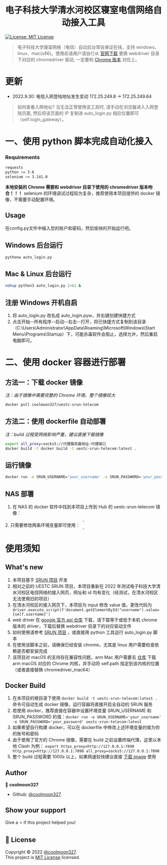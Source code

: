 <h1 align="center">电子科技大学清水河校区寝室电信网络自动接入工具</h1>
<p>
  <a href="https://mit-license.org/">
    <img alt="License: MIT License" src="https://img.shields.io/badge/License-MIT License-yellow.svg" target="_blank" />
  </a>
</p>

> 电子科技大学寝室网络（电信）自动后台常驻保证在线，支持 windows、linux、mac(x86)。使用前请用户请自行从 [官网下载](https://chromedriver.chromium.org/downloads) 更换 webdriver 目录下对应的 chromedriver 驱动, 一定要和 [Chrome 版本](chrome://settings/help) 对应上。

# 更新
- 2022.9.30: 电信入网登陆地址发生变动 172.25.249.8 -> 172.25.249.64
> 如何查看入网地址? 当无法正常使用该工具时, 请手动在浏览器进入入网登陆页面, 然后将该页面的 IP 复制进 auto_login.py 相应位置即可（self.login_gateway）。

# 一、使用 python 脚本完成自动化接入

### Requirements
```sh
requests
python >= 3.6
selenium >= 3.141.0
```
**本地安装的 Chrome 需要和 webdriver 目录下使用的 chromedriver 版本吻合！！！**
selenium 的环境调试过程较为复杂，推荐使用本项目提供的 docker 镜像，不需要手动配置环境。

## Usage
在config.py文件中输入您的账户和密码，然后愉快的开始运行吧。

## Windows 后台运行
```sh
pythonw auto_login.py
```

## Mac & Linux 后台运行
```sh
nohup python3 auto_login.py 2>&1 &
```

## 注册 Windows 开机自启
1. 将 auto_login.py 改名成 auto_login.pyw，并右键创建快捷方式
2. 点击开始--所有程序--启动--右击--打开，将已快捷方式复制到该目录（C:\Users\Administrator\AppData\Roaming\Microsoft\Windows\Start Menu\Programs\Startup）下，可能杀毒软件会阻止，选择允许，然后重启电脑即可。

# 二、使用 docker 容器进行部署

## 方法一：下载 docker 镜像
*注：由于镜像中需要完整的 Chrome 环境，整个镜像较大*

```sh
docker pull coolmoon327/uestc-srun-telecom
```

## 方法二：使用 dockerfile 自动部署
*注：build 过程受网络影响严重，建议直接下载镜像*
```sh
export all_proxy=socks5://代理服务器地址:代理端口
docker build -t docker build -t uestc-srun-telecom:latest .
```

## 运行镜像
```sh
docker run -e SRUN_USERNAME='your_username' -e SRUN_PASSWORD='your_password' uestc-srun-telecom:latest
```

## NAS 部署
1. 在 NAS 的 docker 软件中找到本项目上传到 Hub 的 uestc-srun-telecom 镜像：
<div align="center"><img src="https://gitee.com/coolmoon327/picBed/raw/master/pictures/20220110165355.png" style="zoom: 30%;"></div>
2. 只需要修改两条环境变量即可使用：
<div align="center"><img src="https://gitee.com/coolmoon327/picBed/raw/master/pictures/20220110165127.png" style="zoom: 30%;"></div>

# 使用须知

## What's new
1. 本项目基于 [SRUN 项目](https://github.com/RManLuo/srun_auto_login) 开发
2. 相对之前的 UESTC SRUN 项目，本项目重新在 2022 年测试电子科技大学清水河校区电信网络的接入网页，网址和 id 均有变化（经测试，在清水河校区无法使用旧的项目）
3. 在清水河校区的接入网页下，本项目为 input 修改 value 值，更改代码为 ` driver.execute_script(f'document.getElementById("username").value={self.username}')`
4. web driver 在 [google 官方 api 仓库](http://chromedriver.storage.googleapis.com/index.html) 下载，请下载等于或低于本机 chrome 版本的 driver，下载后替换 webdriver 目录下的对应驱动文件
5. 如何使用请参考 [SRUN 项目](https://github.com/RManLuo/srun_auto_login) ，或直接用 python 工具运行 auto_login.py 脚本
6. 在使用该脚本之前，请确保已经安装 chrome，尤其是 linux 用户需要检查依赖是否都安装完成
7. 该项目对 macOS 的支持存在兼容性问题，arm Mac 用户需要去 [仓库](http://chromedriver.storage.googleapis.com/index.html) 下载 arm macOS 对应的 Chrome 内核，并手动将 self.path 指定到该内核的位置（或者直接替换 chromedriver_mac64）


## Docker Build
1. 在本项目的根目录下使用 `docker build -t uestc-srun-telecom:latest .` 命令可自动生成 docker 镜像，运行容器将直接开启全自动的 SRUN 服务
2. 若使用 docker，推荐直接在容器中设置环境变量 SRUN_USERNAME 和 SRUN_PASSWORD 的值：`docker run -e SRUN_USERNAME='your_username' -e SRUN_PASSWORD='your_password' uestc-srun-telecom:latest`
3. 如果希望自行构建 docker，可以在 dockerfile 中修改上述环境变量的值为你的账号和密码
4. 由于使用了官方的 Chrome 镜像，需要在 build 之前设置终端代理，这里以本地 Clash 为例： `export https_proxy=http://127.0.0.1:7890 http_proxy=http://127.0.0.1:7890 all_proxy=socks5://127.0.0.1:7890`
5. 整个 build 过程需要 1000s 以上，如果网速较快建议直接 [下载 image](https://hub.docker.com/repository/docker/coolmoon327/uestc-srun-telecom) 使用



## Author

👤 **coolmoon327**

* Github: [@coolmoon327](https://github.com/coolmoon327)

## Show your support

Give a ⭐️ if this project helped you!

## 📝 License

Copyright © 2022 [@coolmoon327](https://github.com/coolmoon327).<br />
This project is [MIT License](https://mit-license.org/) licensed.